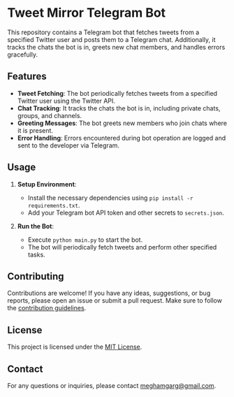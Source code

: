 # Tweet Mirror Telegram Bot

This repository contains a Telegram bot that fetches tweets from a specified Twitter user and posts them to a Telegram chat. Additionally, it tracks the chats the bot is in, greets new chat members, and handles errors gracefully.

## Features

- **Tweet Fetching**: The bot periodically fetches tweets from a specified Twitter user using the Twitter API.
- **Chat Tracking**: It tracks the chats the bot is in, including private chats, groups, and channels.
- **Greeting Messages**: The bot greets new members who join chats where it is present.
- **Error Handling**: Errors encountered during bot operation are logged and sent to the developer via Telegram.

## Usage

1. **Setup Environment**:

   - Install the necessary dependencies using `pip install -r requirements.txt`.
   - Add your Telegram bot API token and other secrets to `secrets.json`.

2. **Run the Bot**:
   - Execute `python main.py` to start the bot.
   - The bot will periodically fetch tweets and perform other specified tasks.

## Contributing

Contributions are welcome! If you have any ideas, suggestions, or bug reports, please open an issue or submit a pull request. Make sure to follow the [contribution guidelines](CONTRIBUTING.md).

## License

This project is licensed under the [MIT License](LICENSE).

## Contact

For any questions or inquiries, please contact [meghamgarg@gmail.com](mailto:meghamgarg@gmail.com).
